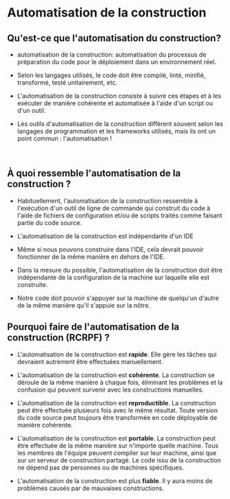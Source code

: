 # Automatisation de la construction

## Qu'est-ce que l'automatisation du construction?

- automatisation de la construction: automatisation du processus de préparation du code pour le déploiement dans un environnement réel.

- Selon les langages utilisés, le code doit être compilé, linté, minifié, transformé, testé unitairement, etc.

- L'automatisation de la construction consiste à suivre ces étapes et à les exécuter de manière cohérente et automatisée à l'aide d'un script ou d'un outil.

- Les outils d'automatisation de la construction diffèrent souvent selon les langages de programmation et les frameworks utilisés, mais ils ont un point commun : l'automatisation !

<br>

## À quoi ressemble l'automatisation de la construction ?

- Habituellement, l'automatisation de la construction ressemble à l'exécution d'un outil de ligne de commande qui construit du code à l'aide de fichiers de configuration et/ou de scripts traités comme faisant partie du code source.

- L'automatisation de la construction est indépendante d'un IDE

- Même si nous pouvons construire dans l'IDE, cela devrait pouvoir fonctionner de la même manière en dehors de l'IDE.

- Dans la mesure du possible, l'automatisation de la construction doit être indépendante de la configuration de la machine sur laquelle elle est construite.

- Notre code doit pouvoir s'appuyer sur la machine de quelqu'un d'autre de la même manière qu'il s'appuie sur la nôtre.

## Pourquoi faire de l'automatisation de la construction (RCRPF) ?

- L'automatisation de la construction est **rapide**. Elle gère les tâches qui devraient autrement être effectuées manuellement.

- L'automatisation de la construction est **cohérente**. La construction se déroule de la même manière à chaque fois, éliminant les problèmes et la confusion qui peuvent survenir avec les constructions manuelles.

- L'automatisation de la construction est **reproductible**. La construction peut être effectuée plusieurs fois avec le même résultat. Toute version du code source peut toujours être transformée en code déployable de manière cohérente.

- L'automatisation de la construction est **portable**. La construction peut être effectuée de la même manière sur n'importe quelle machine. Tous les membres de l'équipe peuvent compiler sur leur machine, ainsi que sur un serveur de construction partagé. Le code issu de la construction ne dépend pas de personnes ou de machines spécifiques.

- L'automatisation de la construction est plus **fiable**. Il y aura moins de problèmes causés par de mauvaises constructions.